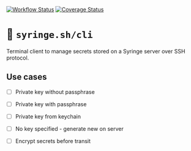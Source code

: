 [![Workflow Status](https://github.com/syringe.sh/cli/actions/workflows/build.yml/badge.svg?branch=main)](https://github.com/syringe.sh/cli/actions/workflows/build.yml?query=branch%3Amain)
[![Coverage Status](https://coveralls.io/repos/github/syringe.sh/cli/badge.svg?branch=main)](https://coveralls.io/github/syringe.sh/cli?branch=main)

# 💉 `syringe.sh/cli`

Terminal client to manage secrets stored on a Syringe server over SSH protocol.

## Use cases

- [ ] Private key without passphrase
- [ ] Private key with passphrase
- [ ] Private key from keychain

- [ ] No key specified - generate new on server

- [ ] Encrypt secrets before transit

